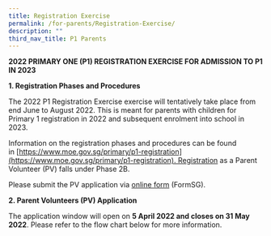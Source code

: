 ```yaml
---
title: Registration Exercise
permalink: /for-parents/Registration-Exercise/
description: ""
third_nav_title: P1 Parents
---
```

**2022 PRIMARY ONE (P1) REGISTRATION EXERCISE FOR ADMISSION TO P1 IN 2023**

  

**1\. Registration Phases and Procedures**

The 2022 P1 Registration Exercise exercise will tentatively take place from end June to August 2022. This is meant for parents with children for Primary 1 registration in 2022 and subsequent enrolment into school in 2023.

Information on the registration phases and procedures can be found in [https://www.moe.gov.sg/primary/p1-registration](https://www.moe.gov.sg/primary/p1-registration). Registration as a Parent Volunteer (PV) falls under Phase 2B.

Please submit the PV application via [online form](https://form.gov.sg/5e4dd3c087faa30011fc6bf4) (FormSG).

  

**2\. Parent Volunteers (PV) Application**

The application window will open on **5 April 2022 and closes on 31 May 2022**. Please refer to the flow chart below for more information.